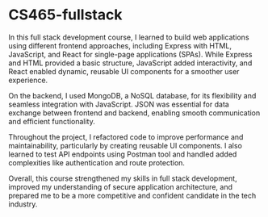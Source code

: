 # CS465-fullstack

In this full stack development course, I learned to build web applications using different frontend approaches, including Express with HTML, JavaScript, and React for single-page applications (SPAs). While Express and HTML provided a basic structure, JavaScript added interactivity, and React enabled dynamic, reusable UI components for a smoother user experience.

On the backend, I used MongoDB, a NoSQL database, for its flexibility and seamless integration with JavaScript. JSON was essential for data exchange between frontend and backend, enabling smooth communication and efficient functionality.

Throughout the project, I refactored code to improve performance and maintainability, particularly by creating reusable UI components. I also learned to test API endpoints using Postman tool and handled added complexities like authentication and route protection.

Overall, this course strengthened my skills in full stack development, improved my understanding of secure application architecture, and prepared me to be a more competitive and confident candidate in the tech industry.
